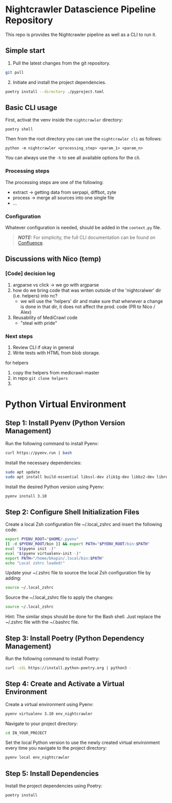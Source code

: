 # Nightcrawler Datascience Pipeline Repository

This repo is provides the Nightcrawler pipeline as well as a CLI to run it.

## Simple start

1. Pull the latest changes from the git repository.

```bash
git pull
```

2. Initiate and install the project dependencies.

```bash
poetry install --directory ./pyproject.toml
```

## Basic CLI usage
First, activat the venv inside the `nightcrawler` directory:

```
poetry shell
```

Then from the root directory you can use the `nightcrawler cli` as follows:
```
python -m nightcrawler <processing_step> <param_1> <param_n> 

```

You can always use the `-h` to see all available options for the cli.


### Processing steps
The processing steps are one of the following:

- extract -> getting data from serpapi, diffbot, zyte
- process -> merge all sources into one single file
- ...


### Configuration
Whatever configuration is needed, should be added in the `context.py` file.


> **_NOTE:_**  For simplicity, the full CLI documentation can be found on [Confluence](https://swissmedic.atlassian.net/wiki/spaces/N/pages/7475365463/CLI).


## Discussions with Nico (temp)

### [Code] decision log

1. argparse vs click -> we go with argparse
2. how do we bring code that was writen outside of the 'nightcralwer' dir (i.e. helpers) into nc?
    - we will use the 'helpers' dir and make sure that whenever a change is done in that dir, it does not affect the prod. code (PR to Nico / Alex)
3. Reusability of MediCrawl code
    - "steal with pride"


### Next steps
1. Review CLI if okay in general
2. Write tests with HTML from blob storage.



for helpers
1. copy the helpers from medicrawl-master
2. in repo `git clone helpers`
3. 




# Python Virtual Environment


## Step 1: Install Pyenv (Python Version Management)

Run the following command to install Pyenv:
```bash
curl https://pyenv.run | bash
```

Install the necessary dependencies:
```sh
sudo apt update
sudo apt install build-essential libssl-dev zlib1g-dev libbz2-dev libreadline-dev libsqlite3-dev curl git libncursesw5-dev xz-utils tk-dev libxml2-dev libxmlsec1-dev libffi-dev liblzma-dev
```

Install the desired Python version using Pyenv:
```sh
pyenv install 3.10
```

## Step 2: Configure Shell Initialization Files

Create a local Zsh configuration file ~/.local_zshrc and insert the following code:
```sh
export PYENV_ROOT="$HOME/.pyenv"
[[ -d $PYENV_ROOT/bin ]] && export PATH="$PYENV_ROOT/bin:$PATH"
eval "$(pyenv init -)"
eval "$(pyenv virtualenv-init -)"
export PATH="/home/bkopin/.local/bin:$PATH"
echo "Local zshrc loaded!"
```

Update your ~/.zshrc file to source the local Zsh configuration file by adding:
```sh
source ~/.local_zshrc
```

Source the ~/.local_zshrc file to apply the changes:
```sh
source ~/.local_zshrc
```

Hint: The similar steps should be done for the Bash shell. Just replace the ~/.zshrc file with the ~/.bashrc file.

## Step 3: Install Poetry (Python Dependency Management)

Run the following command to install Poetry:
```sh
curl -sSL https://install.python-poetry.org | python3 -
```

## Step 4: Create and Activate a Virtual Environment

Create a virtual environment using Pyenv:
```sh
pyenv virtualenv 3.10 env_nightcrawler
```

Navigate to your project directory:
```sh
cd IN_YOUR_PROJECT
```

Set the local Python version to use the newly created virtual environment every time you navigate to the project directory:
```sh
pyenv local env_nightcrawler
```

## Step 5: Install Dependencies

Install the project dependencies using Poetry:
```sh
poetry install
```
